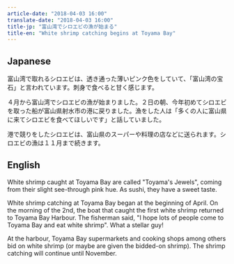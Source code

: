 ```yaml
---
article-date: "2018-04-03 16:00"
translate-date: "2018-04-03 16:00"
title-jp: "富山湾でシロエビの漁が始まる"
title-en: "White shrimp catching begins at Toyama Bay"
---
```


Japanese
--------

富山湾で取れるシロエビは、透き通った薄いピンク色をしていて、「富山湾の宝石」と言われています。刺身で食べると甘く感じます。

４月から富山湾でシロエビの漁が始まりました。２日の朝、今年初めてシロエビを取った船が富山県射水市の港に戻りました。漁をした人は「多くの人に富山県に来てシロエビを食べてほしいです」と話していました。

港で競りをしたシロエビは、富山県のスーパーや料理の店などに送られます。シロエビの漁は１１月まで続きます。


English
-------

White shrimp caught at Toyama Bay are called "Toyama's Jewels", coming from
their slight see-through pink hue. As sushi, they have a sweet taste.

White shrimp catching at Toyama Bay began at the beginning of April. On the
morning of the 2nd, the boat that caught the first white shrimp returned to
Toyama Bay Harbour. The fisherman said, "I hope lots of people come to Toyama
Bay and eat white shrimp". What a stellar guy!

At the harbour, Toyama Bay supermarkets and cooking shops among others bid on
white shrimp (or maybe are given the bidded-on shrimp). The shrimp catching will
continue until November.
